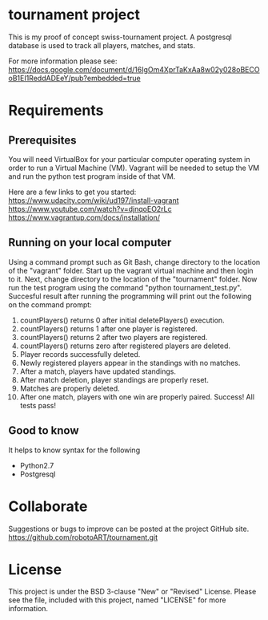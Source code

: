 # tournament project
  This is my proof of concept swiss-tournament project. A postgresql database is used to track all players, matches, and stats.

  For more information please see:
  https://docs.google.com/document/d/16IgOm4XprTaKxAa8w02y028oBECOoB1EI1ReddADEeY/pub?embedded=true

# Requirements
  ## Prerequisites
  You will need VirtualBox for your particular computer operating system in order to run a Virtual Machine (VM). Vagrant will be needed to setup the VM and run the python test program inside of that VM.

  Here are a few links to get you started:
  https://www.udacity.com/wiki/ud197/install-vagrant
  https://www.youtube.com/watch?v=djnqoEO2rLc
  https://www.vagrantup.com/docs/installation/

  ## Running on your local computer
  Using a command prompt such as Git Bash, change directory to the location of the "vagrant" folder. Start up the vagrant virtual machine and then login to it. Next, change directory to the location of the "tournament" folder. Now run the test program using the command "python tournament_test.py". Succesful result after running the programming will print out the following on the command prompt:

  1. countPlayers() returns 0 after initial deletePlayers() execution.
  2. countPlayers() returns 1 after one player is registered.
  3. countPlayers() returns 2 after two players are registered.
  4. countPlayers() returns zero after registered players are deleted.
  5. Player records successfully deleted.
  6. Newly registered players appear in the standings with no matches.
  7. After a match, players have updated standings.
  8. After match deletion, player standings are properly reset.
  9. Matches are properly deleted.
  10. After one match, players with one win are properly paired.
  Success!  All tests pass!


  ## Good to know
  It helps to know syntax for the following
  * Python2.7
  * Postgresql

# Collaborate
  Suggestions or bugs to improve can be posted at the project GitHub site.
  https://github.com/robotoART/tournament.git

# License
  This project is under the BSD 3-clause "New" or "Revised" License. Please see the file, included with this project, named "LICENSE" for more information.

